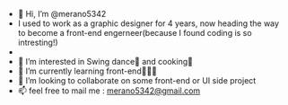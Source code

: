 - 👋 Hi, I’m @merano5342
- I used to work as a graphic designer for 4 years, now heading the way to become a front-end engerneer(because I found coding is so intresting!)
- 
- 👀 I’m interested in Swing dance💃 and cooking🍳
- 🌱 I’m currently learning front-end👩🏻‍💻
- 💞️ I’m looking to collaborate on some front-end or UI side project
- 📫 feel free to mail me : merano5342@gmail.com

